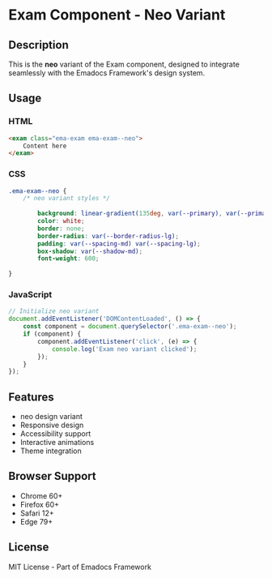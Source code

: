 # Exam Component - Neo Variant

## Description
This is the **neo** variant of the Exam component, designed to integrate seamlessly with the Emadocs Framework's design system.

## Usage

### HTML
```html
<exam class="ema-exam ema-exam--neo">
    Content here
</exam>
```

### CSS
```css
.ema-exam--neo {
    /* neo variant styles */
    
        background: linear-gradient(135deg, var(--primary), var(--primary-dark));
        color: white;
        border: none;
        border-radius: var(--border-radius-lg);
        padding: var(--spacing-md) var(--spacing-lg);
        box-shadow: var(--shadow-md);
        font-weight: 600;
    
}
```

### JavaScript
```javascript
// Initialize neo variant
document.addEventListener('DOMContentLoaded', () => {
    const component = document.querySelector('.ema-exam--neo');
    if (component) {
        component.addEventListener('click', (e) => {
            console.log('Exam neo variant clicked');
        });
    }
});
```

## Features
- neo design variant
- Responsive design
- Accessibility support
- Interactive animations
- Theme integration

## Browser Support
- Chrome 60+
- Firefox 60+
- Safari 12+
- Edge 79+

## License
MIT License - Part of Emadocs Framework
